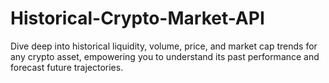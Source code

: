 # Historical-Crypto-Market-API
Dive deep into historical liquidity, volume, price, and market cap trends for any crypto asset, empowering you to understand its past performance and forecast future trajectories.
